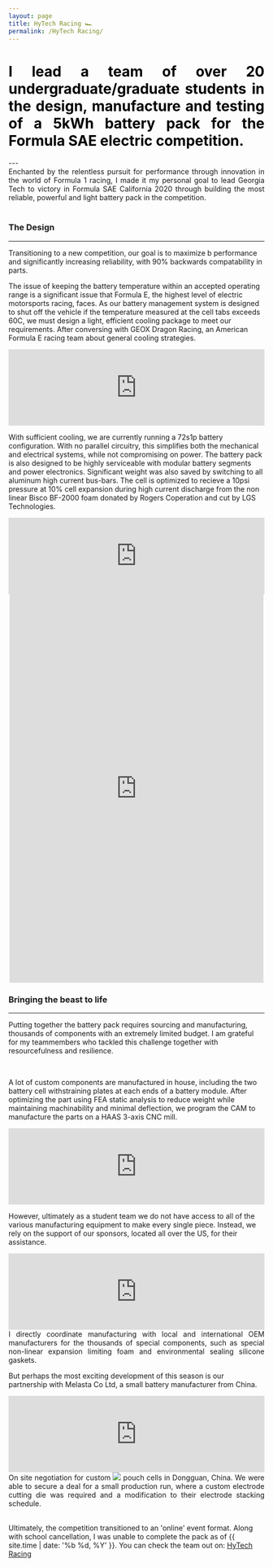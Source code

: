 ```yaml
---
layout: page
title: HyTech Racing 🏎
permalink: /HyTech Racing/
---
```

<h1 style="color: #5e9ca0; text-align: justify;"><span style="color: #000000;">
  I lead a team of over 20 undergraduate/graduate students in the design, manufacture and testing of a 5kWh battery pack for the Formula SAE electric competition.</span></h1>
---
<div align="justify">Enchanted by the relentless pursuit for performance through innovation in the world of
  Formula 1 racing, I made it my personal goal to lead Georgia Tech to victory in
  Formula SAE California 2020 through building the most reliable, powerful and light battery pack in the competition.</div>
  <br />


### The Design
---
Transitioning to a new competition, our goal is to maximize b performance and significantly increasing reliability, with 90% backwards compatability in parts.

The issue of keeping the battery temperature within an accepted operating range is a significant issue that Formula E, the highest level of electric motorsports racing, faces.
As our battery management system is designed to shut off the vehicle if the temperature measured at the cell tabs exceeds 60C, we must design a light, efficient cooling package to meet our requirements.
After conversing with GEOX Dragon Racing, an American Formula E racing team about general cooling strategies.
<iframe src="https://masteranson.github.io/jekyll-slideshow/slides/my-pics4.html" width="100%" scrolling="no" style="border: none;" onload="resizeIframe(this)"></iframe>

With sufficient cooling, we are currently running a 72s1p battery configuration. With no parallel circuitry, this simplifies both the mechanical and electrical systems,
while not compromising on power. The battery pack is also designed to be highly serviceable with modular battery segments and power electronics. Significant weight was also saved by switching to
all aluminum high current bus-bars. The cell is optimized to recieve a 10psi pressure at 10% cell expansion during high current discharge from the non linear Bisco BF-2000 foam donated by Rogers Coperation
and cut by LGS Technologies.
<iframe src="https://masteranson.github.io/jekyll-slideshow/slides/my-pics5.html" width="100%" scrolling="no" style="border: none;" onload="resizeIframe(this)"></iframe>


<center>
  <iframe src="https://www.facebook.com/plugins/post.php?href=https%3A%2F%2Fwww.facebook.com%2FHyTechRacing%2Fposts%2F2506645326071881&width=500"
width="500" height="764" style="border:none;overflow:hidden" scrolling="no" frameborder="0" allowTransparency="true" allow="encrypted-media"></iframe>
</center>



### Bringing the beast to life
---
Putting together the battery pack requires sourcing and manufacturing, thousands of components with an extremely limited budget.
 I am grateful for my teammembers who tackled this challenge together with resourcefulness and resilience.

<br />

A lot of custom components are manufactured in house, including the two battery cell withstraining plates at each ends of a battery module. After optimizing the part using FEA static analysis
 to reduce weight while maintaining machinability and minimal deflection, we program the CAM to manufacture the parts on a HAAS 3-axis CNC mill.
<iframe src="https://masteranson.github.io/jekyll-slideshow/slides/my-pics6.html" width="100%" scrolling="no" style="border: none;" onload="resizeIframe(this)"></iframe>

However, ultimately as a student team we do not have access to all of the various manufacturing equipment to make every single piece. Instead, we rely on the support of our sponsors, located
all over the US, for their assistance.
<iframe src="https://masteranson.github.io/jekyll-slideshow/slides/my-pics2.html" width="100%" scrolling="no" style="border: none;" onload="resizeIframe(this)"></iframe>

<br />

<div align="justify">I directly coordinate manufacturing with
local and international OEM manufacturers for the thousands of special components,
such as special non-linear expansion limiting foam and environmental sealing silicone gaskets.</div>

But perhaps the most exciting development of this season is our partnership with Melasta Co Ltd, a small battery manufacturer from China.
<iframe src="https://masteranson.github.io/jekyll-slideshow/slides/my-pics1.html" width="100%" scrolling="no" style="border: none;" onload="resizeIframe(this)"></iframe>

<div align="justify">
  On site negotiation for custom <img width="auto" height="auto" src="https://render.githubusercontent.com/render/math?math=LiCoO_%7B2%7D">
pouch cells in Dongguan, China. We were able to secure a deal for a small production run,
where a custom electrode cutting die was required and a modification to their electrode stacking schedule.

</div>

<br />

Ultimately, the competition transitioned to an 'online' event format. Along with school cancellation, I was unable to complete the pack as of {{ site.time | date: '%b %d, %Y' }}.
You can check the team out on: [HyTech Racing](http://hytechracing.gatech.edu)
